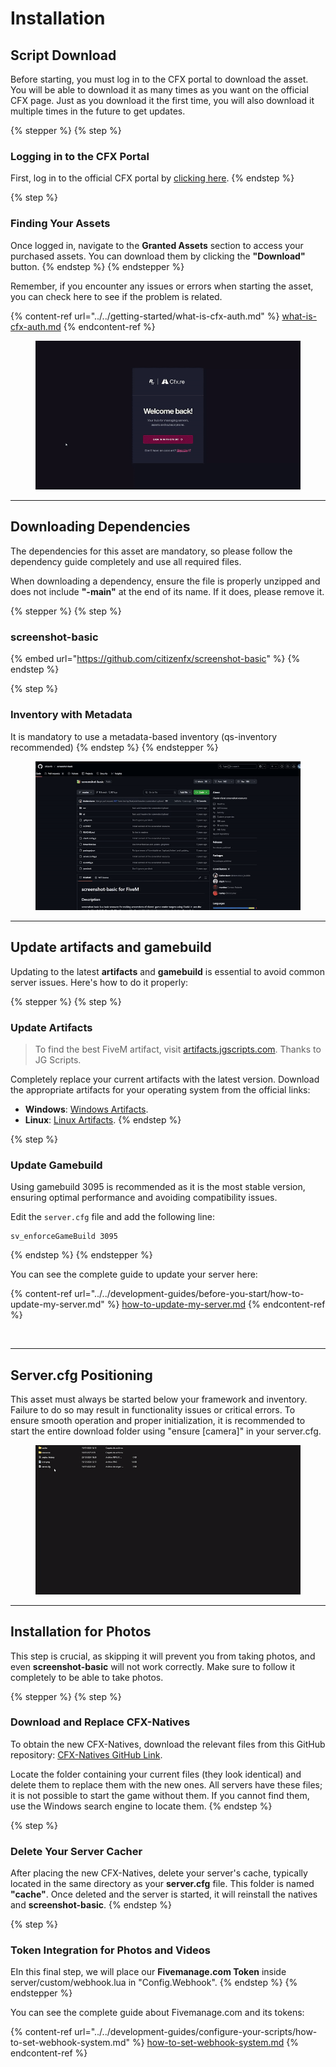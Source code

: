 # Installation

## Script Download

Before starting, you must log in to the CFX portal to download the asset. You will be able to download it as many times as you want on the official CFX page. Just as you download it the first time, you will also download it multiple times in the future to get updates.

{% stepper %}
{% step %}
### Logging in to the CFX Portal

First, log in to the official CFX portal by [clicking here](https://portal.cfx.re/assets/granted-assets).
{% endstep %}

{% step %}
### Finding Your Assets

Once logged in, navigate to the **Granted Assets** section to access your purchased assets. You can download them by clicking the **"Download"** button.
{% endstep %}
{% endstepper %}

Remember, if you encounter any issues or errors when starting the asset, you can check here to see if the problem is related.

{% content-ref url="../../getting-started/what-is-cfx-auth.md" %}
[what-is-cfx-auth.md](../../getting-started/what-is-cfx-auth.md)
{% endcontent-ref %}

<div data-full-width="false"><figure><img src="../../.gitbook/assets/ezgif-5-f03822751d.gif" alt=""><figcaption></figcaption></figure></div>

***

## Downloading Dependencies

The dependencies for this asset are mandatory, so please follow the dependency guide completely and use all required files.

When downloading a dependency, ensure the file is properly unzipped and does not include **"-main"** at the end of its name. If it does, please remove it.

{% stepper %}
{% step %}
### screenshot-basic

{% embed url="https://github.com/citizenfx/screenshot-basic" %}
{% endstep %}

{% step %}
### Inventory with Metadata

It is mandatory to use a metadata-based inventory (qs-inventory recommended)
{% endstep %}
{% endstepper %}

<figure><img src="../../.gitbook/assets/ezgif-5-ee6f842765 (1).gif" alt=""><figcaption></figcaption></figure>

***

## Update artifacts and gamebuild

Updating to the latest **artifacts** and **gamebuild** is essential to avoid common server issues. Here's how to do it properly:

{% stepper %}
{% step %}
### Update Artifacts

> To find the best FiveM artifact, visit [artifacts.jgscripts.com](https://artifacts.jgscripts.com). Thanks to JG Scripts.

Completely replace your current artifacts with the latest version. Download the appropriate artifacts for your operating system from the official links:

* **Windows**: [Windows Artifacts](https://runtime.fivem.net/artifacts/fivem/build_server_windows/master/).
* **Linux**: [Linux Artifacts](https://runtime.fivem.net/artifacts/fivem/build_proot_linux/master/).
{% endstep %}

{% step %}
### Update Gamebuild

Using gamebuild 3095 is recommended as it is the most stable version, ensuring optimal performance and avoiding compatibility issues.

Edit the `server.cfg` file and add the following line:

```plaintext
sv_enforceGameBuild 3095
```
{% endstep %}
{% endstepper %}

You can see the complete guide to update your server here:

{% content-ref url="../../development-guides/before-you-start/how-to-update-my-server.md" %}
[how-to-update-my-server.md](../../development-guides/before-you-start/how-to-update-my-server.md)
{% endcontent-ref %}

<figure><img src="../../.gitbook/assets/ezgif-2-2221374386.gif" alt=""><figcaption></figcaption></figure>

***

## Server.cfg Positioning

This asset must always be started below your framework and inventory. Failure to do so may result in functionality issues or critical errors. To ensure smooth operation and proper initialization, it is recommended to start the entire download folder using "ensure \[camera]" in your server.cfg.

<figure><img src="../../.gitbook/assets/ezgif-7-18d691812a.gif" alt=""><figcaption></figcaption></figure>

***

## Installation for Photos

This step is crucial, as skipping it will prevent you from taking photos, and even **screenshot-basic** will not work correctly. Make sure to follow it completely to be able to take photos.

{% stepper %}
{% step %}
### Download and Replace CFX-Natives

To obtain the new CFX-Natives, download the relevant files from this GitHub repository: [CFX-Natives GitHub Link](https://github.com/citizenfx/cfx-server-data/tree/master/resources).

Locate the folder containing your current files (they look identical) and delete them to replace them with the new ones. All servers have these files; it is not possible to start the game without them. If you cannot find them, use the Windows search engine to locate them.
{% endstep %}

{% step %}
### Delete Your Server Cacher

After placing the new CFX-Natives, delete your server's cache, typically located in the same directory as your **server.cfg** file. This folder is named **"cache"**. Once deleted and the server is started, it will reinstall the natives and **screenshot-basic**.
{% endstep %}

{% step %}
### Token Integration for Photos and Videos

EIn this final step, we will place our **Fivemanage.com Token** inside server/custom/webhook.lua in "Config.Webhook".&#x20;
{% endstep %}
{% endstepper %}

You can see the complete guide about Fivemanage.com and its tokens:

{% content-ref url="../../development-guides/configure-your-scripts/how-to-set-webhook-system.md" %}
[how-to-set-webhook-system.md](../../development-guides/configure-your-scripts/how-to-set-webhook-system.md)
{% endcontent-ref %}

<figure><img src="../../.gitbook/assets/ezgif-7-4a6dde504e.gif" alt=""><figcaption></figcaption></figure>

